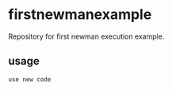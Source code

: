 # firstnewmanexample
Repository for first newman execution example.

## usage
<code>use new code</code>
